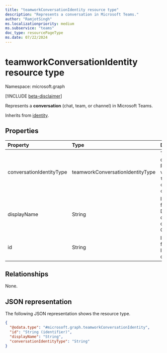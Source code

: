 ```yaml
---
title: "teamworkConversationIdentity resource type"
description: "Represents a conversation in Microsoft Teams."
author: "RamjotSingh"
ms.localizationpriority: medium
ms.subservice: "teams"
doc_type: resourcePageType
ms.date: 07/22/2024
---
```


# teamworkConversationIdentity resource type

Namespace: microsoft.graph

[!INCLUDE [beta-disclaimer](../../includes/beta-disclaimer.md)]

Represents a **conversation** (chat, team, or channel) in Microsoft Teams.

Inherits from [identity](../resources/identity.md).

## Properties
|Property|Type|Description|
|:---|:---|:---|
|conversationIdentityType|teamworkConversationIdentityType|Type of conversation. Possible values are: `team`, `channel`, and `chat`.|
|displayName|String|Inherited from [identity](../resources/identity.md). Display name of the conversation. Optional.|
|id|String|Inherited from [identity](../resources/identity.md). ID of the conversation.|

## Relationships
None.

## JSON representation
The following JSON representation shows the resource type.
<!-- {
  "blockType": "resource",
  "@odata.type": "microsoft.graph.teamworkConversationIdentity"
}
-->
``` json
{
  "@odata.type": "#microsoft.graph.teamworkConversationIdentity",
  "id": "String (identifier)",
  "displayName": "String",
  "conversationIdentityType": "String"
}
```


